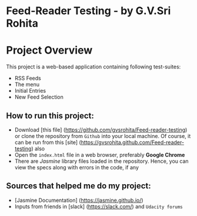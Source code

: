 Feed-Reader Testing - by G.V.Sri Rohita
===========================================
# Project Overview

This project is a web-based application containing following test-suites:

- RSS Feeds
- The menu
- Initial Entries
- New Feed Selection

## How to run this project:
- Download [this file] (https://github.com/gvsrohita/Feed-reader-testing) or clone the repository from `Github` into your local machine. Of course, it can be run from this [site] (https://gvsrohita.github.com/Feed-reader-testing) also
- Open the `index.html` file in a web browser, preferably **Google Chrome**
- There are _Jasmine_ library files loaded in the repository. Hence, you can view the specs along with errors in the code, if any

## Sources that helped me do my project:

- [Jasmine Documentation] (https://jasmine.github.io/)
- Inputs from friends in [slack] (https://slack.com/) and `Udacity forums`
